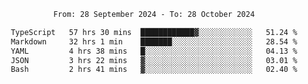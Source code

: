 <div align="center">
<p style="text-align: center;">
<!--START_SECTION:waka-->

```txt
From: 28 September 2024 - To: 28 October 2024

TypeScript   57 hrs 30 mins  ████████████▓░░░░░░░░░░░░   51.24 %
Markdown     32 hrs 1 min    ███████░░░░░░░░░░░░░░░░░░   28.54 %
YAML         4 hrs 38 mins   █░░░░░░░░░░░░░░░░░░░░░░░░   04.13 %
JSON         3 hrs 22 mins   ▓░░░░░░░░░░░░░░░░░░░░░░░░   03.01 %
Bash         2 hrs 41 mins   ▓░░░░░░░░░░░░░░░░░░░░░░░░   02.40 %
```

<!--END_SECTION:waka-->
</p>
</div>
